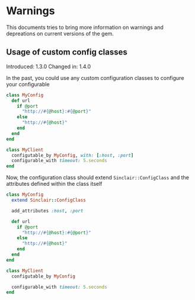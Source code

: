 # Warnings
This documents tries to bring more information on warnings
and depreations on current versions of the gem.

## Usage of custom config classes
Introduced: 1.3.0
Changed in: 1.4.0

In the past, you could use any custom configuration classes
to configure your configurable

```ruby
class MyConfig
  def url
    if @port
      "http://#{@host}:#{@port}"
    else
      "http://#{@host}"
    end
  end
end

class MyClient
  configutable_by MyConfig, with: [:host, :port]
  configurable_with timeout: 5.seconds
end
```

Now, the configuration class should extend ```Sinclair::ConfigClass```
and the attributes defined within the class itself

```ruby
class MyConfig
  extend Sinclair::ConfigClass

  add_attributes :host, :port

  def url
    if @port
      "http://#{@host}:#{@port}"
    else
      "http://#{@host}"
    end
  end
end

class MyClient
  configutable_by MyConfig

  configurable_with timeout: 5.seconds
end
```
